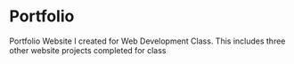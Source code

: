 # Portfolio
Portfolio Website I created for Web Development Class. This includes three other website projects completed for class
